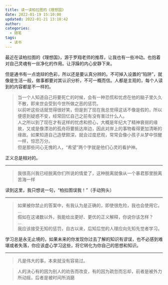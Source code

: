 ```yaml
---
title: 读一读柏拉图的《理想国》
date: 2022-01-19 15:10:00
updated: 2022-01-21 13:18:42
author: 
categories: 
  - 随笔
tags: 
  - 读书
---
```




最近在读柏拉图的《理想国》，源于罗翔老师的推荐，让我也有一些冲动。也抱着对自己灵魂有一丝净化的作用。让浮躁的内心安静下来。

但是通书有一点诡辩的色彩，所以还是要认真分辨的。不可掉入设置的“陷阱”，就像是生活一般，做事都要对其认识分析，不可一概而信。人都是主观的，每个人读到的内容都是不一样的。

<!-- more -->

>当一个人知道自己将要死亡的时候，会有一种恐慌和忧虑在他的脑子里久久不散，即来世会受到今世所做之恶的惩罚。  
以前听这些话就觉得很好笑，但是到了现在我总觉得这话不像是假的，所以便感到疑惑不安，经常回忆自己之前有没有害过什么人。  
人之所以到了现在才有这样的忧虑和担心，大概是年纪大了精神衰弱的缘故，又或是像漂泊的孤舟将要抵达岸边，因此对岸上的事物看得更加清晰的缘故。如果知道自己造孽颇深，就会过度悲观，常常会像小孩子从梦中惊醒一样，惊恐万分。  
但是那些问心无愧的人，“希望”两个字就是他们心灵的看护神。

正义总是相对的。

---

>我很高兴我已经脱离你们所说的情爱了，这种脱离就像从一个暴君那里脱离苦海一样

读到这里，我只想说一句，“柏拉图误我！”（手动狗头）

---

>如果被你禁止的答案中，有我认为是正确的，即使很危险，我也会使用它。  
...  
假如在这诸数以外，我能给出更好、更优的正义解释，你说你该怎样？  
...  
我应该接受无知的惩罚，自古以来，后知后觉的人理应向先知先觉者学习。

学习总是永无止境的，如果未来的你发现你过去了解的知识有谬误，也不必感到难堪或者失落，你应该虚心学习这些，将它转化为你自己的思想和知识。

---

>凡是伟大的事，本来就没有容易过。

>人的决心有的因为别人的劝告而改变，有的因为疏忽而忘却，前者是被外力所动摇，后者是被时间所消磨